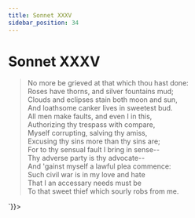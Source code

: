 ```yaml
---
title: Sonnet XXXV
sidebar_position: 34
---
```

<div dangerouslySetInnerHTML={{__html: `<div><HTML><HEAD><TITLE>Sonnet XXXV</TITLE></HEAD>
<BODY><H1>Sonnet XXXV</H1>

<BLOCKQUOTE>No more be grieved at that which thou hast done:<BR>
Roses have thorns, and silver fountains mud;<BR>
Clouds and eclipses stain both moon and sun,<BR>
And loathsome canker lives in sweetest bud.<BR>
All men make faults, and even I in this,<BR>
Authorizing thy trespass with compare,<BR>
Myself corrupting, salving thy amiss,<BR>
Excusing thy sins more than thy sins are;<BR>
For to thy sensual fault I bring in sense--<BR>
Thy adverse party is thy advocate--<BR>
And 'gainst myself a lawful plea commence:<BR>
Such civil war is in my love and hate<BR>
  That I an accessary needs must be<BR>
  To that sweet thief which sourly robs from me.<BR>
</BLOCKQUOTE>

</BODY></HTML>
</div>`}}></div>
